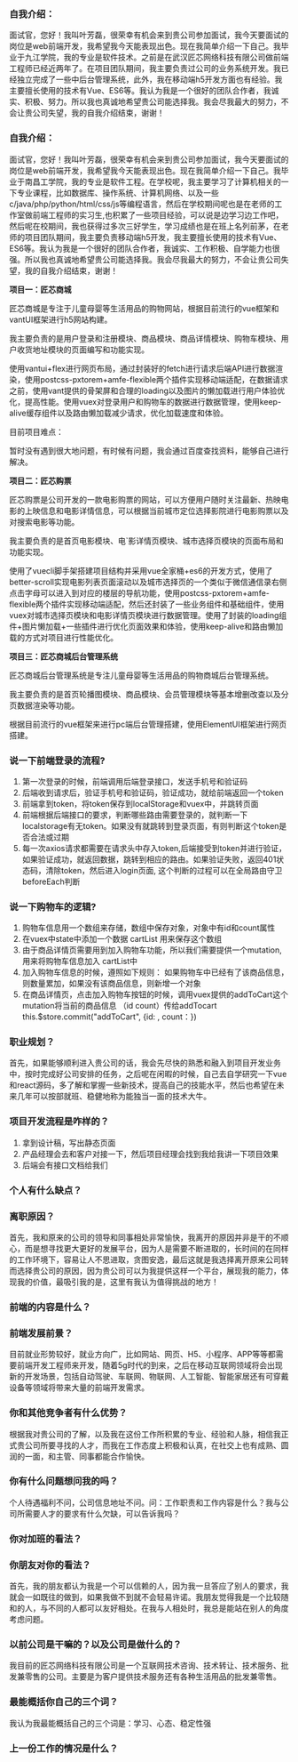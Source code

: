 ### 自我介绍：

面试官，您好！我叫叶芳磊，很荣幸有机会来到贵公司参加面试，我今天要面试的岗位是web前端开发，我希望我今天能表现出色。现在我简单介绍一下自己。我毕业于九江学院，我的专业是软件技术。之前是在武汉匠芯网络科技有限公司做前端工程师已经近两年了。在项目团队期间，我主要负责过公司的业务系统开发。我已经独立完成了一些中后台管理系统，此外，我在移动端h5开发方面也有经验。我主要擅长使用的技术有Vue、ES6等。我认为我是一个很好的团队合作者，我诚实、积极、努力。所以我也真诚地希望贵公司能选择我。我会尽我最大的努力，不会让贵公司失望，我的自我介绍结束，谢谢！

### 自我介绍：

面试官，您好！我叫叶芳磊，很荣幸有机会来到贵公司参加面试，我今天要面试的岗位是web前端开发，我希望我今天能表现出色。现在我简单介绍一下自己。我毕业于南昌工学院，我的专业是软件工程。在学校呢，我主要学习了计算机相关的一下专业课程，比如数据库、操作系统、计算机网络、以及一些c/java/php/python/html/css/js等编程语言，然后在学校期间呢也是在老师的工作室做前端工程师的实习生,也积累了一些项目经验，可以说是边学习边工作吧，然后呢在校期间，我也获得过多次三好学生，学习成绩也是在班上名列前茅，在老师的项目团队期间，我主要负责移动端h5开发，我主要擅长使用的技术有Vue、ES6等。我认为我是一个很好的团队合作者，我诚实、工作积极、自学能力也很强。所以我也真诚地希望贵公司能选择我。我会尽我最大的努力，不会让贵公司失望，我的自我介绍结束，谢谢！



**项目一：匠芯商城**

匠芯商城是专注于儿童母婴等生活用品的购物网站，根据目前流行的vue框架和vantUI框架进行h5网站构建。

我主要负责的是用户登录和注册模块、商品模块、商品详情模块、购物车模块、用户收货地址模块的页面编写和功能实现。

使用vantui+flex进行网页布局，通过封装好的fetch进行请求后端API进行数据渲染，使用postcss-pxtorem+amfe-flexible两个插件实现移动端适配，在数据请求之前，使用vant提供的骨架屏和合理的loading以及图片的懒加载进行用户体验优化，提高性能。使用vuex对登录用户和购物车的数据进行数据管理，使用keep-alive缓存组件以及路由懒加载减少请求，优化加载速度和体验。

目前项目难点：

暂时没有遇到很大地问题，有时候有问题，我会通过百度查找资料，能够自己进行解决。

**项目二：匠芯购票**

匠芯购票是公司开发的一款电影购票的网站，可以方便用户随时关注最新、热映电影的上映信息和电影详情信息，可以根据当前城市定位选择影院进行电影购票以及对搜索电影等功能。

我主要负责的是首页电影模块、电`影详情页模块、城市选择页模块的页面布局和功能实现。

使用了vuecli脚手架搭建项目结构并采用vue全家桶+es6的开发方式，使用了better-scroll实现电影列表页面滚动以及城市选择页的一个类似于微信通信录右侧点击字母可以进入到对应的楼层的导航功能，使用postcss-pxtorem+amfe-flexible两个插件实现移动端适配，然后还封装了一些业务组件和基础组件，使用vuex对城市选择页模块和电影详情页模块进行数据管理。使用了封装的loading组件+图片懒加载+一些插件进行优化页面效果和体验，使用keep-alive和路由懒加载的方式对项目进行性能优化。

**项目三：匠芯商城后台管理系统**

匠芯商城后台管理系统是专注儿童母婴等生活用品的购物商城后台管理系统。

我主要负责的是首页轮播图模块、商品模块、会员管理模块等基本增删改查以及分页数据渲染等功能。

根据目前流行的vue框架来进行pc端后台管理搭建，使用ElementUI框架进行网页搭建。



### 说一下前端登录的流程?

1. 第一次登录的时候，前端调用后端登录接口，发送手机号和验证码
2. 后端收到请求后，验证手机号和验证码，验证成功，就给前端返回一个token
3. 前端拿到token，将token保存到localStorage和vuex中，并跳转页面
4. 前端根据后端接口的要求，判断哪些路由需要登录的，就判断一下localstorage有无token。如果没有就跳转到登录页面，有则判断这个token是否合法或过期
5. 每一次axios请求都需要在请求头中存入token,后端接受到token并进行验证，如果验证成功，就返回数据，跳转到相应的路由。如果验证失败，返回401状态码，清除token，然后进入login页面, 这个判断的过程可以在全局路由守卫beforeEach判断

### 说一下购物车的逻辑?

1. 购物车信息用一个数组来存储，数组中保存对象，对象中有id和count属性
2. 在vuex中state中添加一个数据 cartList 用来保存这个数组
3. 由于商品详情页需要用到加入购物车功能，所以我们需要提供一个mutation, 用来将购物车信息加入 cartList中
4. 加入购物车信息的时候，遵照如下规则： 如果购物车中已经有了该商品信息，则数量累加，如果没有该商品信息，则新增一个对象
5. 在商品详情页，点击加入购物车按钮的时候，调用vuex提供的addToCart这个mutation将当前的商品信息 （id count）传给addTocart  this.$store.commit("addToCart", {id:  , count：})

### 职业规划？

首先，如果能够顺利进入贵公司的话，我会先尽快的熟悉和融入到项目开发业务中，按时完成好公司安排的任务，之后呢在闲暇的时候，自己去自学研究一下vue和react源码，多了解和掌握一些新技术，提高自己的技能水平，然后也希望在未来几年可以按部就班、稳健地称为能独当一面的技术大牛。

### 项目开发流程是咋样的？

1. 拿到设计稿，写出静态页面
2. 产品经理会去和客户对接一下，然后项目经理会找到我给我讲一下项目效果
3. 后端会有接口文档给我们

### 个人有什么缺点？



### 离职原因？

首先，我和原来的公司的领导和同事相处非常愉快，我离开的原因并非是干的不顺心，而是想寻找更大更好的发展平台，因为人是需要不断进取的，长时间的在同样的工作环境下，容易让人不思进取，贪图安逸，最后这就是我选择离开原来公司转而选择贵公司的原因，因为贵公司可以为我提供这样一个平台，展现我的能力，体现我的价值，最吸引我的是，这里有我认为值得挑战的地方！

### 前端的内容是什么？

### 前端发展前景？

目前就业形势较好，就业方向广，比如网站、网页、H5、小程序、APP等等都需要前端开发工程师来开发，随着5g时代的到来，之后在移动互联网领域将会出现新的开发场景，包括自动驾驶、车联网、物联网、人工智能、智能家居还有可穿戴设备等领域将带来大量的前端开发需求。

### 你和其他竞争者有什么优势？

根据我对贵公司的了解，以及我在这份工作所积累的专业、经验和人脉，相信我正式贵公司所要寻找的人才，而我在工作态度上积极和认真，在社交上也有成熟、圆润的一面，和主管、同事都能合作愉快。

### 你有什么问题想问我的吗？

个人待遇福利不问，公司信息地址不问。问：工作职责和工作内容是什么？我与公司所需要人才的要求有什么欠缺，可以告诉我吗？

### 你对加班的看法？



### 你朋友对你的看法？

首先，我的朋友都认为我是一个可以信赖的人，因为我一旦答应了别人的要求，我就会一如既往的做到，如果我做不到就不会轻易许诺。我朋友觉得我是一个比较随和的人，与不同的人都可以友好相处。在我与人相处时，我总是能站在别人的角度考虑问题。

### 以前公司是干嘛的？以及公司是做什么的？

我目前的匠芯网络科技有限公司是一个互联网技术咨询、技术转让、技术服务、批发兼零售的公司。主要是为客户提供技术服务还有各种生活用品的批发兼零售。

### 最能概括你自己的三个词？

我认为我最能概括自己的三个词是：学习、心态、稳定性强

### 上一份工作的情况是什么？

